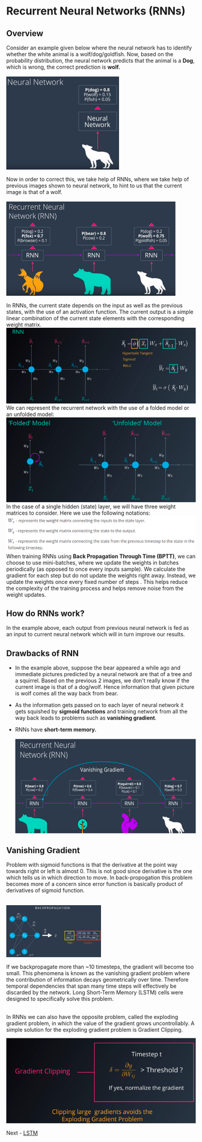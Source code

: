 # Recurrent Neural Networks (RNNs)

## Overview

Consider an example given below where the neural network has to identify whether the white animal is a wolf/dog/goldfish. Now, based
on the probability distribution, the neural network predicts that the animal is a **Dog**, which is wrong, the correct prediction is
**wolf.** <br><br>
<img src="./images/01. traditional neural network.png" width="300px"></img>

Now in order to correct this, we take help of RNNs, where we take help of previous images shown to neural network, to hint to us that
the current image is that of a wolf.<br><br>
<img src="./images/02. RNN.png" width="450px" height="250px"></img>

In RNNs, the current state depends on the input as well as the previous states, with the use of an activation function. The current output is a simple linear combination of the current state elements with the corresponding weight matrix.<br>
<img src="./images/01. rnn_overview.png"></img><br>
We can represent the recurrent network with the use of a folded model or an unfolded model:<br>
<img src="./images/02.folded_unfolded_rnns.png"></img><br>
In the case of a single hidden (state) layer, we will have three weight matrices to consider. Here we use the following notations:<br>
<img src="./images/04. unfolded_terminologies.png"></img><br>
When training RNNs using **Back Propagation Through Time (BPTT)**, we can choose to use mini-batches, where we update the weights in batches periodically (as opposed to once every inputs sample). We calculate the gradient for each step but do not update the weights right away. Instead, we update the weights once every fixed number of steps . This helps reduce the complexity of the training process and helps remove noise from the weight updates.

## How do RNNs work?

In the example above, each output from previous neural network is fed as an input to current neural network which will in turn improve 
our results.<br>

## Drawbacks of RNN
* In the example above, suppose the bear appeared a while ago and immediate pictures predicted by a neural network are that of a tree and a squirrel. Based on the previous 2 images, we don't really know if the current image is that of a dog/wolf. Hence information that given picture is wolf comes all the way back from bear.

* As the information gets passed on to each layer of neural network it gets squished by **sigmoid functions** and training network from all the way back leads to problems such as **vanishing gradient**.

* RNNs have **short-term memory.**<br><br>
<img src="./images/04. Drawbacks_of_RNN.png" width="500px" height="250px"></img>

## Vanishing Gradient
Problem with sigmoid functions is that the derivative at the point way towards right or left is almost 0. This is not good since derivative is the one which tells us in which direction to move. In back-propogation this problem becomes more of a concern since error function is basically product of derivatives of sigmoid function.<br><br>

<img src="./images/vanish_grad_1.png" width="50%" height="50%"></img>

If we backpropagate more than ~10 timesteps, the gradient will become too small. This phenomena is known as the vanishing gradient problem where the contribution of information decays geometrically over time. Therefore temporal dependencies that span many time steps will effectively be discarded by the network. Long Short-Term Memory (LSTM) cells were designed to specifically solve this problem.<br><br>

In RNNs we can also have the opposite problem, called the exploding gradient problem, in which the value of the gradient grows uncontrollably. A simple solution for the exploding gradient problem is Gradient Clipping.<br>

<img src="./images/05. gradient_clipping.png"></img><br>



Next -  [LSTM](https://github.com/purvasingh96/Deep-learning-with-neural-networks/blob/master/Notes/Ch_9_Recurrent_Neural_Networks/LSTM.md)

